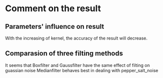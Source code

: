 # Comment on the result

## Parameters' influence on result

With the increasing of kernel, the accuracy of the result will decrease.

## Comparasion of three filting methods

It seems that Boxfilter and Gaussfilter have the same effect of filting on guassian noise
Medianfilter behaves best in dealing with pepper_salt_noise

